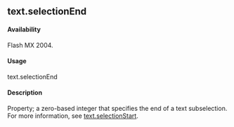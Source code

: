 ## text.selectionEnd

#### Availability

Flash MX 2004.

#### Usage

text.selectionEnd

#### Description

Property; a zero-based integer that specifies the end of a text subselection. For more information, see
[text.selectionStart](../Text_object/text21.md).

<span id="text.selectionStart" class="anchor"></span>

